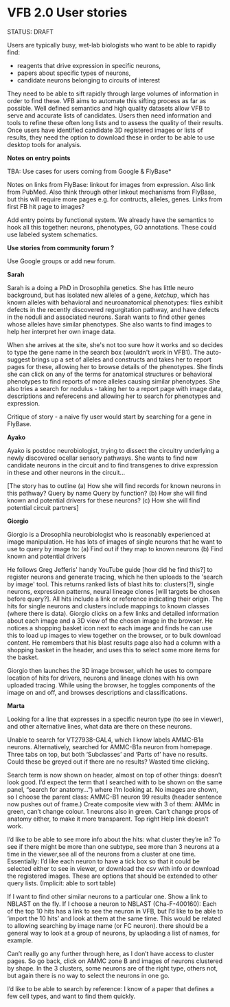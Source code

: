 # VFB 2.0 User stories

STATUS: DRAFT

Users are typically busy, wet-lab biologists who want to be able to rapidly find: 
  - reagents that drive expression in specific neurons, 
  - papers about specific types of neurons,
  - candidate neurons belonging to circuits of interest  
  
They need to be able to sift rapidly through large volumes of information in order to find these.  VFB aims to automate this sifting process as far as possible. Well defined semantics and high quality datasets allow VFB to serve and accurate lists of candidates.  Users then need information and tools to refine these often long lists and to assess the quality of their results. Once users have identified candidate 3D registered images or lists of results,  they need the option to download these in order to be able to use desktop tools for analysis.

__Notes on entry points__

TBA: Use cases for users coming from Google & FlyBase*

Notes on links from FlyBase: linkout for images from expression.  Also link from PubMed.  Also think through other linkout mechanisms from FlyBase, but this will require more pages e.g. for contructs, alleles, genes.  Links from first FB hit page to images?

Add entry points by functional system.  We already have the semantics to hook all this together: neurons, phenotypes, GO annotations.  These could use labeled system schematics.

__Use stories from community forum ?__

Use Google groups or add new forum.


__Sarah__

Sarah is a doing a PhD in Drosophila genetics.  She has little neuro background, but has isolated new alleles of a gene, *ketchup*, which has known alleles with behavioral and neuroanatomical phenotypes:  flies exhibit defects in the recently discovered regurgitation pathway, and have defects in the noduli and associated neurons.  Sarah wants to find other genes whose alleles have similar phenotypes.  She also wants to find images to help her interpret her own image data.  

When she arrives at the site, she's not too sure how it works and so decides to type the gene name in the search box (wouldn't work in VFB1). The auto-suggest brings up a set of alleles and constructs and takes her to report pages for these, allowing her to browse details of the phenotypes. She finds she can click on any of the terms for anatomical structures or behavioral phenotypes to find reports of more alleles causing similar phenotypes.  She also tries a search for nodulus - taking her to a report page with image data, descriptions and referecens and allowing her to search for phenotypes and expression.

Critique of story - a naive fly user would start by searching for a gene in FlyBase.

__Ayako__

Ayako is postdoc neurobiologist, trying to dissect the circuitry underlying a newly discovered ocellar sensory pathways. She wants to find new candidate neurons in the circuit and to find transgenes to drive expression in these and other neurons in the circuit...

[The story has to outline
      (a) How she will find records for known neurons in this pathway?
          Query by name
          Query by function?
      (b) How she will find known and potential drivers for these neurons?
      (c) How she will find potential circuit partners]

__Giorgio__

Giorgio is a Drosophila neurobiologist who is reasonably experienced at image manipulation.  He has lots of images of single neurons that he want to use to query by image to: 
     (a) Find out if they map to known neurons
     (b) Find known and potential drivers

He follows Greg Jefferis' handy YouTube guide [how did he find this?] to register neurons and generate tracing, which he then uploads to the 'search by image' tool.  This returns ranked lists of blast hits to: clusters(?), single neurons, expression patterns, neural lineage clones [will targets be chosen before query?].  All hits include a link or reference indicating their origin. The hits for single neurons and clusters include mappings to known classes (where there is data). Giorgio clicks on a few links and detailed information about each image and a 3D view of the chosen image in the browser.  He notices a shopping basket icon next to each image and finds he can use this to load up images to view together on the browser, or to bulk download content.  He remembers that his blast results page also had a column with a shopping basket in the header, and uses this to select some more items for the basket.

Giorgio then launches the 3D image browser, which he uses to compare location of hits for drivers, neurons and lineage clones with his own uploaded tracing. While using the browser, he toggles components of the image on and off, and browses descriptions and classifications.

__Marta__

Looking for a line that expresses in a specific neuron type (to see in viewer), and other alternative lines, what data are there on these neurons.

Unable to search for VT27938-GAL4, which I know labels AMMC-B1a neurons. Alternatively, searched for AMMC-B1a neuron from homepage. 
Three tabs on top, but both ‘Subclasses’ and ‘Parts of’ have no results. Could these be greyed out if there are no results? Wasted time clicking.

Search term is now shown on header, almost on top of other things: doesn’t look good. I’d expect the term that I searched with to be shown on the same panel, “search for anatomy…”) where I’m looking at.
No images are shown, so I choose the parent class: AMMC-B1 neuron
99 results (header sentence now pushes out of frame.)
Create composite view with 3 of them: AMMc in green, can’t change colour. 1 neurons also in green. Can’t change props of anatomy either, to make it more transparent.
Top right Help link doesn’t work.

I’d like to be able to see more info about the hits: what cluster they’re in? To see if there might be more than one subtype, see more than 3 neurons at a time in the viewer,see all of the neurons from a cluster at one time. 
Essentially: I’d like each neuron to have a tick box so that it could be selected either to see in viewer, or download the csv with info or download the registered images.
These are options that should be extended to other query lists.
(Implicit: able to sort table)

If I want to find other similar neurons to a particular one. Show a link to NBLAST on the fly. 
If I choose a neuron to NBLAST (Cha-F-400160): Each of the top 10 hits has a link to see the neuron in VFB, but I’d like to be able to ‘import the 10 hits’ and look at them at the same time. 
This would be related to allowing searching by image name (or FC neuron). there should be a general way to look at a group of neurons, by uplaoding a list of names, for example.

Can’t really go any further through here, as I don’t have access to cluster pages.
So go back, click on AMMC zone B and images of neurons clustered by shape.
In the 3 clusters, some neurons are of the right type, others not, but again there is no way to select the neurons in one go.

I’d like to be able to search by reference: I know of a paper that defines a few cell types, and want to find them quickly.
     

     
     
